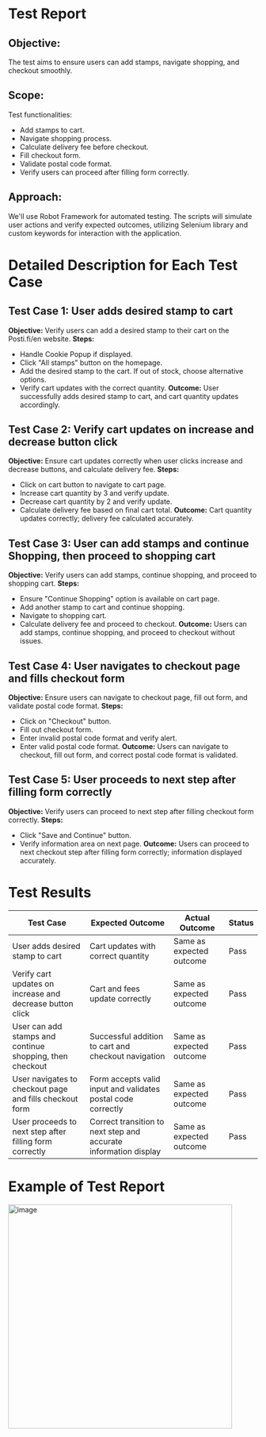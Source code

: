 # Test Report

## Objective:
The test aims to ensure users can add stamps, navigate shopping, and checkout smoothly.

## Scope: 
Test functionalities:
- Add stamps to cart.
- Navigate shopping process.
- Calculate delivery fee before checkout.
- Fill checkout form.
- Validate postal code format.
- Verify users can proceed after filling form correctly.

## Approach:
We'll use Robot Framework for automated testing. The scripts will simulate user actions and verify expected outcomes, utilizing Selenium library and custom keywords for interaction with the application.

# Detailed Description for Each Test Case

## Test Case 1: User adds desired stamp to cart
**Objective:** Verify users can add a desired stamp to their cart on the Posti.fi/en website.
**Steps:**
- Handle Cookie Popup if displayed.
- Click "All stamps" button on the homepage.
- Add the desired stamp to the cart. If out of stock, choose alternative options.
- Verify cart updates with the correct quantity.
**Outcome:** 
User successfully adds desired stamp to cart, and cart quantity updates accordingly.

## Test Case 2: Verify cart updates on increase and decrease button click
**Objective:** Ensure cart updates correctly when user clicks increase and decrease buttons, and calculate delivery fee.
**Steps:**
- Click on cart button to navigate to cart page.
- Increase cart quantity by 3 and verify update.
- Decrease cart quantity by 2 and verify update.
- Calculate delivery fee based on final cart total.
**Outcome:** 
Cart quantity updates correctly; delivery fee calculated accurately.

## Test Case 3: User can add stamps and continue Shopping, then proceed to shopping cart
**Objective:** Verify users can add stamps, continue shopping, and proceed to shopping cart.
**Steps:**
- Ensure "Continue Shopping" option is available on cart page.
- Add another stamp to cart and continue shopping.
- Navigate to shopping cart.
- Calculate delivery fee and proceed to checkout.
**Outcome:** 
Users can add stamps, continue shopping, and proceed to checkout without issues.

## Test Case 4: User navigates to checkout page and fills checkout form
**Objective:** Ensure users can navigate to checkout page, fill out form, and validate postal code format.
**Steps:**
- Click on "Checkout" button.
- Fill out checkout form.
- Enter invalid postal code format and verify alert.
- Enter valid postal code format.
**Outcome:** 
Users can navigate to checkout, fill out form, and correct postal code format is validated.

## Test Case 5: User proceeds to next step after filling form correctly
**Objective:** Verify users can proceed to next step after filling checkout form correctly.
**Steps:**
- Click "Save and Continue" button.
- Verify information area on next page.
**Outcome:** 
Users can proceed to next checkout step after filling form correctly; information displayed accurately.


# Test Results
| Test Case                                                 | Expected Outcome                                                | Actual Outcome            | Status |
|-----------------------------------------------------------|-----------------------------------------------------------------|---------------------------|--------|
| User adds desired stamp to cart                           | Cart updates with correct quantity                              | Same as expected outcome  | Pass   |
| Verify cart updates on increase and decrease button click | Cart and fees update correctly                                  | Same as expected outcome  | Pass   |
| User can add stamps and continue shopping, then checkout  | Successful addition to cart and checkout navigation             | Same as expected outcome  | Pass   |
| User navigates to checkout page and fills checkout form   | Form accepts valid input and validates postal code correctly    | Same as expected outcome  | Pass   |
| User proceeds to next step after filling form correctly   | Correct transition to next step and accurate information display| Same as expected outcome  | Pass   |

# Example of Test Report
<img width="452" alt="image" src="https://github.com/joeyzhaozhao/posti_assignment/assets/668344/94eb1ac5-b64b-437b-8855-051ca9cb0e03">



